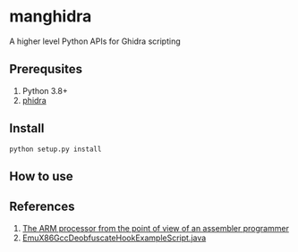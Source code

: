 # manghidra
A higher level Python APIs for Ghidra scripting

## Prerequsites
1. Python 3.8+
1. [phidra](https://github.com/dod-cyber-crime-center/pyhidra)

## Install
`python setup.py install`

## How to use

## References
1. [The ARM processor from the point of view of an assembler programmer](http://www.cs.emory.edu/~cheung/Courses/255/Syllabus/7-ARM/cpu.html)
1. [EmuX86GccDeobfuscateHookExampleScript.java](https://github.com/NationalSecurityAgency/ghidra/blob/master/Ghidra/Features/Base/ghidra_scripts/EmuX86GccDeobfuscateHookExampleScript.java)